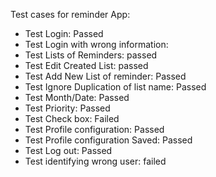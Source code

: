 Test cases for reminder App:


- Test Login: Passed
- Test Login with wrong information: 
- Test Lists of Reminders: passed
- Test Edit Created List: passed
- Test Add New List of reminder: Passed
- Test Ignore Duplication of list name: Passed
- Test Month/Date: Passed
- Test Priority: Passed
- Test Check box: Failed
- Test Profile configuration: Passed
- Test Profile configuration Saved: Passed
- Test Log out: Passed
- Test identifying wrong user: failed





